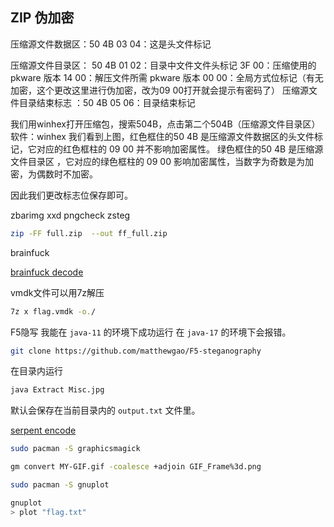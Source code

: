

## ZIP 伪加密
压缩源文件数据区：50 4B 03 04：这是头文件标记
 
压缩源文件目录区：
50 4B 01 02：目录中文件文件头标记
3F 00：压缩使用的 pkware 版本 
14 00：解压文件所需 pkware 版本 
00 00：全局方式位标记（有无加密，这个更改这里进行伪加密，改为09 00打开就会提示有密码了）
压缩源文件目录结束标志 ：50 4B 05 06：目录结束标记 
 
我们用winhex打开压缩包，搜索504B，点击第二个504B（压缩源文件目录区）
软件：winhex
我们看到上图，红色框住的50 4B 是压缩源文件数据区的头文件标记，它对应的红色框柱的 09 00 并不影响加密属性。
绿色框住的50 4B 是压缩源文件目录区 ，它对应的绿色框柱的 09 00 影响加密属性，当数字为奇数是为加密，为偶数时不加密。
 
因此我们更改标志位保存即可。




zbarimg
xxd
pngcheck
zsteg

```bash
zip -FF full.zip  --out ff_full.zip
```

brainfuck 

[brainfuck decode](https://www.dcode.fr/brainfuck-language)

vmdk文件可以用7z解压

```bash
7z x flag.vmdk -o./
```
[](https://www.splitbrain.org/services/ook)

F5隐写
我能在 `java-11` 的环境下成功运行
在 `java-17` 的环境下会报错。

```bash
git clone https://github.com/matthewgao/F5-steganography
```
在目录内运行 

```bash
java Extract Misc.jpg
```
默认会保存在当前目录内的 `output.txt` 文件里。

[serpent encode](http://serpent.online-domain-tools.com/)


```bash
sudo pacman -S graphicsmagick
```
```bash
gm convert MY-GIF.gif -coalesce +adjoin GIF_Frame%3d.png
```

```bash
sudo pacman -S gnuplot
```

```bash
gnuplot
> plot "flag.txt"
```
